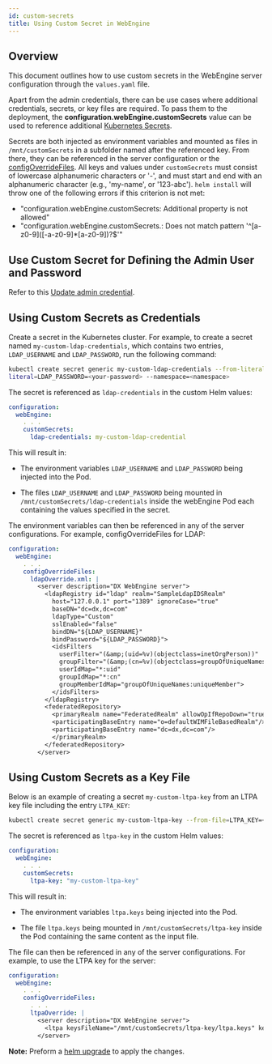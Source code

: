 ```yaml
---
id: custom-secrets
title: Using Custom Secret in WebEngine
---
```


## Overview
This document outlines how to use custom secrets in the WebEngine server configuration through the `values.yaml` file.

Apart from the admin credentials, there can be use cases where additional credentials, secrets, or key files are required. To pass them to the deployment, the **configuration.webEngine.customSecrets** value can be used to reference additional [Kubernetes Secrets](https://kubernetes.io/docs/concepts/configuration/secret/).

Secrets are both injected as environment variables and mounted as files in `/mnt/customSecrets` in a subfolder named after the referenced key. From there, they can be referenced in the server configuration or the [configOverrideFiles](./configuration_changes_using_overrides.md).
All keys and values under `customSecrets` must consist of lowercase alphanumeric characters or '-', and must start and end with an alphanumeric character (e.g., 'my-name', or '123-abc'). `helm install` will throw one of the following errors if this criterion is not met:

- "configuration.webEngine.customSecrets: Additional property is not allowed"
- "configuration.webEngine.customSecrets.: Does not match pattern '^\[a-z0-9\]([-a-z0-9]*[a-z0-9])?$'"

## Use Custom Secret for Defining the Admin User and Password

Refer to this [Update admin credential](./update_wpsadmin_password.md).

## Using Custom Secrets as Credentials

Create a secret in the Kubernetes cluster. 
For example, to create a secret named `my-custom-ldap-credentials`, which contains two entries, `LDAP_USERNAME` and `LDAP_PASSWORD`, run the following command:

```bash
kubectl create secret generic my-custom-ldap-credentials --from-literal=LDAP_USERNAME=<your-username> --from-
literal=LDAP_PASSWORD=<your-password> --namespace=<namespace> 
```

The secret is referenced as `ldap-credentials` in the custom Helm values:

```yaml
configuration: 
  webEngine:
    . . . 
    customSecrets: 
      ldap-credentials: my-custom-ldap-credential
```

This will result in:

- The environment variables `LDAP_USERNAME` and `LDAP_PASSWORD` being injected into the Pod.

- The files `LDAP_USERNAME` and `LDAP_PASSWORD` being mounted in `/mnt/customSecrets/ldap-credentials` inside the webEngine Pod each containing the values specified in the secret.

The environment variables can then be referenced in any of the server configurations. For example, configOverrideFiles for LDAP:

```yaml
configuration: 
  webEngine:
    . . .
    configOverrideFiles:
      ldapOverride.xml: | 
        <server description="DX WebEngine server"> 
          <ldapRegistry id="ldap" realm="SampleLdapIDSRealm"
            host="127.0.0.1" port="1389" ignoreCase="true"
            baseDN="dc=dx,dc=com"
            ldapType="Custom"
            sslEnabled="false"
            bindDN="${LDAP_USERNAME}"
            bindPassword="${LDAP_PASSWORD}">
            <idsFilters
              userFilter="(&amp;(uid=%v)(objectclass=inetOrgPerson))"
              groupFilter="(&amp;(cn=%v)(objectclass=groupOfUniqueNames))"
              userIdMap="*:uid"
              groupIdMap="*:cn"
              groupMemberIdMap="groupOfUniqueNames:uniqueMember">
            </idsFilters>
          </ldapRegistry>
          <federatedRepository>
            <primaryRealm name="FederatedRealm" allowOpIfRepoDown="true">
            <participatingBaseEntry name="o=defaultWIMFileBasedRealm"/>
            <participatingBaseEntry name="dc=dx,dc=com"/>
            </primaryRealm>
          </federatedRepository>
        </server>
```

## Using Custom Secrets as a Key File

Below is an example of creating a secret `my-custom-ltpa-key` from an LTPA key file including the entry `LTPA_KEY`:

``` bash
kubectl create secret generic my-custom-ltpa-key --from-file=LTPA_KEY=<path-to-key-file> --namespace=<namespace>
```

The secret is referenced as `ltpa-key` in the custom Helm values:

```yaml
configuration: 
  webEngine:
    . . . 
    customSecrets: 
      ltpa-key: "my-custom-ltpa-key"
```

This will result in:

- The environment variables `ltpa.keys` being injected into the Pod.

- The file `ltpa.keys` being mounted in `/mnt/customSecrets/ltpa-key` inside the Pod containing the same content as the input file.

The file can then be referenced in any of the server configurations. For example, to use the LTPA key for the server:

```yaml
configuration: 
  webEngine:
    . . . 
    configOverrideFiles: 
      . . .
      ltpaOverride: | 
        <server description="DX WebEngine server">  
          <ltpa keysFileName="/mnt/customSecrets/ltpa-key/ltpa.keys" keysPassword="myLtpaKeyPassword" /> 
        </server> 
```

**Note:** Preform a [helm upgrade](./helm_upgrade_values.md) to apply the changes.

